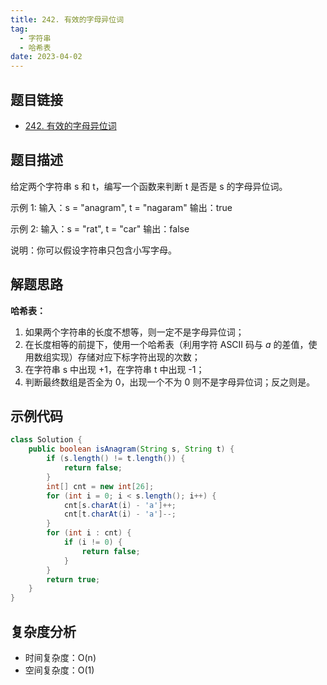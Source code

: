 ```yaml
---
title: 242. 有效的字母异位词
tag:
  - 字符串
  - 哈希表
date: 2023-04-02
---
```


## 题目链接

- [242. 有效的字母异位词](https://leetcode.cn/problems/valid-anagram/)

## 题目描述 <Badge text="简单" type="tip"/>

给定两个字符串 s 和 t，编写一个函数来判断 t 是否是 s 的字母异位词。

示例 1: 输入：s = "anagram", t = "nagaram" 输出：true

示例 2: 输入：s = "rat", t = "car" 输出：false

说明：你可以假设字符串只包含小写字母。

## 解题思路

**哈希表：**

1. 如果两个字符串的长度不想等，则一定不是字母异位词；
2. 在长度相等的前提下，使用一个哈希表（利用字符 ASCII 码与 *a* 的差值，使用数组实现）存储对应下标字符出现的次数；
3. 在字符串 s 中出现 +1，在字符串 t 中出现 -1；
4. 判断最终数组是否全为 0，出现一个不为 0 则不是字母异位词；反之则是。

## 示例代码

```java
class Solution {
    public boolean isAnagram(String s, String t) {
        if (s.length() != t.length()) {
            return false;
        }
        int[] cnt = new int[26];
        for (int i = 0; i < s.length(); i++) {
            cnt[s.charAt(i) - 'a']++;
            cnt[t.charAt(i) - 'a']--;
        }
        for (int i : cnt) {
            if (i != 0) {
                return false;
            }
        }
        return true;
    }
}
```

## 复杂度分析

- 时间复杂度：O(n)
- 空间复杂度：O(1)